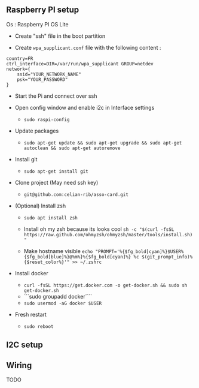 ## Raspberry PI setup

Os : Raspberry PI OS Lite

- Create "ssh" file in the boot partition

- Create ```wpa_supplicant.conf``` file with the following content :
```
country=FR
ctrl_interface=DIR=/var/run/wpa_supplicant GROUP=netdev
network={
    ssid="YOUR_NETWORK_NAME"
    psk="YOUR_PASSWORD"
}
```

- Start the Pi and connect over ssh

- Open config window and enable i2c in Interface settings
    - ```sudo raspi-config```

- Update packages 
    - ```sudo apt-get update && sudo apt-get upgrade && sudo apt-get autoclean && sudo apt-get autoremove ```

- Install git 
    - ```sudo apt-get install git```

- Clone project (May need ssh key)
    - ```git@github.com:celian-rib/asso-card.git```

- (Optional) Install zsh
    - ```sudo apt install zsh```

    - Install oh my zsh because its looks cool 
    ```sh -c "$(curl -fsSL https://raw.github.com/ohmyzsh/ohmyzsh/master/tools/install.sh)"```

    - Make hostname visible 
    ```echo "PROMPT='%{$fg_bold[cyan]%}$USER%{$fg_bold[blue]%}@%m%}%{$fg_bold[cyan]%} %c $(git_prompt_info)%{$reset_color%}'" >> ~/.zshrc```

- Install docker
    - ```curl -fsSL https://get.docker.com -o get-docker.sh && sudo sh get-docker.sh```
    - ```sudo groupadd docker````
    - ```sudo usermod -aG docker $USER```

- Fresh restart 
    - ```sudo reboot```

## I2C setup


## Wiring

TODO
